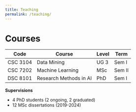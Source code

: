 ```yaml
---
title: Teaching
permalink: /teaching/
---
```


# Courses

| Code | Course | Level | Term |
|------|--------|-------|------|
| CSC 3104 | Data Mining | UG 3 | Sem I |
| CSC 7202 | Machine Learning | MSc | Sem II |
| DSC 8101 | Research Methods in AI | PhD | Sem I |

**Supervisions**  
- 4 PhD students (2 ongoing, 2 graduated)  
- 12 MSc dissertations (2019-2024)
